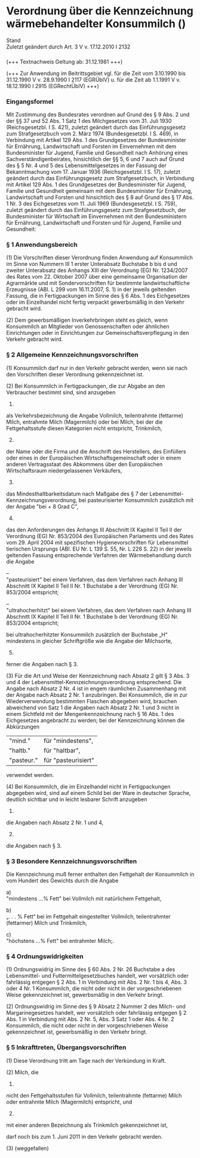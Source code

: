 Verordnung über die Kennzeichnung wärmebehandelter Konsummilch ()
=================================================================

Stand  
Zuletzt geändert durch Art. 3 V v. 17.12.2010 I 2132

### 

(+++ Textnachweis Geltung ab: 31.12.1981 +++)

(+++ Zur Anwendung im Beitrittsgebiet vgl. für die Zeit vom 3.10.1990 bis 31.12.1990 V v. 28.9.1990 I 2117 (EGRÜblV) u. für die Zeit ab 1.1.1991 V v. 18.12.1990 I 2915 (EGRechtÜblV) +++)

### Eingangsformel

Mit Zustimmung des Bundesrates verordnen
auf Grund des § 9 Abs. 2 und der §§ 37 und 52 Abs. 1 Satz 1 des Milchgesetzes vom 31. Juli 1930 (Reichsgesetzbl. I S. 421), zuletzt geändert durch das Einführungsgesetz zum Strafgesetzbuch vom 2. März 1974 (Bundesgesetzbl. I S. 469), in Verbindung mit Artikel 129 Abs. 1 des Grundgesetzes der Bundesminister für Ernährung, Landwirtschaft und Forsten im Einvernehmen mit dem Bundesminister für Jugend, Familie und Gesundheit nach Anhörung eines Sachverständigenbeirates,
hinsichtlich der §§ 5, 6 und 7 auch auf Grund des § 5 Nr. 4 und 5 des Lebensmittelgesetzes in der Fassung der Bekanntmachung vom 17. Januar 1936 (Reichsgesetzbl. I S. 17), zuletzt geändert durch das Einführungsgesetz zum Strafgesetzbuch, in Verbindung mit Artikel 129 Abs. 1 des Grundgesetzes der Bundesminister für Jugend, Familie und Gesundheit gemeinsam mit dem Bundesminister für Ernährung, Landwirtschaft und Forsten
und hinsichtlich des § 8 auf Grund des § 17 Abs. 1 Nr. 3 des Eichgesetzes vom 11. Juli 1969 (Bundesgesetzbl. I S. 759), zuletzt geändert durch das Einführungsgesetz zum Strafgesetzbuch, der Bundesminister für Wirtschaft im Einvernehmen mit den Bundesministern für Ernährung, Landwirtschaft und Forsten und für Jugend, Familie und Gesundheit:

### § 1 Anwendungsbereich

(1) Die Vorschriften dieser Verordnung finden Anwendung auf Konsummilch im Sinne von Nummern III 1 erster Unterabsatz Buchstabe b bis d und zweiter Unterabsatz des Anhangs XIII der Verordnung (EG) Nr. 1234/2007 des Rates vom 22. Oktober 2007 über eine gemeinsame Organisation der Agrarmärkte und mit Sondervorschriften für bestimmte landwirtschaftliche Erzeugnisse (ABl. L 299 vom 16.11.2007, S. 1) in der jeweils geltenden Fassung, die in Fertigpackungen im Sinne des § 6 Abs. 1 des Eichgesetzes oder im Einzelhandel nicht fertig verpackt gewerbsmäßig in den Verkehr gebracht wird.

(2) Dem gewerbsmäßigen Inverkehrbringen steht es gleich, wenn Konsummilch an Mitglieder von Genossenschaften oder ähnlichen Einrichtungen oder in Einrichtungen zur Gemeinschaftsverpflegung in den Verkehr gebracht wird.

### § 2 Allgemeine Kennzeichnungsvorschriften

(1) Konsummilch darf nur in den Verkehr gebracht werden, wenn sie nach den Vorschriften dieser Verordnung gekennzeichnet ist.

(2) Bei Konsummilch in Fertigpackungen, die zur Abgabe an den Verbraucher bestimmt sind, sind anzugeben

1.  
als Verkehrsbezeichnung die Angabe Vollmilch, teilentrahmte (fettarme) Milch, entrahmte Milch (Magermilch) oder bei Milch, bei der die Fettgehaltsstufe diesen Kategorien nicht entspricht, Trinkmilch,

2.  
der Name oder die Firma und die Anschrift des Herstellers, des Einfüllers oder eines in der Europäischen Wirtschaftsgemeinschaft oder in einem anderen Vertragsstaat des Abkommens über den Europäischen Wirtschaftsraum niedergelassenen Verkäufers,

3.  
das Mindesthaltbarkeitsdatum nach Maßgabe des § 7 der Lebensmittel-Kennzeichnungsverordnung, bei pasteurisierter Konsummilch zusätzlich mit der Angabe "bei + 8 Grad C",

4.  
das den Anforderungen des Anhangs III Abschnitt IX Kapitel II Teil II der Verordnung (EG) Nr. 853/2004 des Europäischen Parlaments und des Rates vom 29. April 2004 mit spezifischen Hygienevorschriften für Lebensmittel tierischen Ursprungs (ABl. EU Nr. L 139 S. 55, Nr. L 226 S. 22) in der jeweils geltenden Fassung entsprechende Verfahren der Wärmebehandlung durch die Angabe

–  
"pasteurisiert" bei einem Verfahren, das dem Verfahren nach Anhang III Abschnitt IX Kapitel II Teil II Nr. 1 Buchstabe a der Verordnung (EG) Nr. 853/2004 entspricht;

–  
"ultrahocherhitzt" bei einem Verfahren, das dem Verfahren nach Anhang III Abschnitt IX Kapitel II Teil II Nr. 1 Buchstabe b der Verordnung (EG) Nr. 853/2004 entspricht;

bei ultrahocherhitzter Konsummilch zusätzlich der Buchstabe „H“ mindestens in gleicher Schriftgröße wie die Angabe der Milchsorte,

5.  
ferner die Angaben nach § 3.

(3) Für die Art und Weise der Kennzeichnung nach Absatz 2 gilt § 3 Abs. 3 und 4 der Lebensmittel-Kennzeichnungsverordnung entsprechend. Die Angabe nach Absatz 2 Nr. 4 ist in engem räumlichen Zusammenhang mit der Angabe nach Absatz 2 Nr. 1 anzubringen. Bei Konsummilch, die in zur Wiederverwendung bestimmten Flaschen abgegeben wird, brauchen abweichend von Satz 1 die Angaben nach Absatz 2 Nr. 1 und 3 nicht in einem Sichtfeld mit der Mengenkennzeichnung nach § 16 Abs. 1 des Eichgesetzes angebracht zu werden; bei der Kennzeichnung können die Abkürzungen

|            |                     |
|------------|---------------------|
| "mind."    | für "mindestens",   |
| "haltb."   | für "haltbar",      |
| "pasteur." | für "pasteurisiert" |

verwendet werden.

(4) Bei Konsummilch, die im Einzelhandel nicht in Fertigpackungen abgegeben wird, sind auf einem Schild bei der Ware in deutscher Sprache, deutlich sichtbar und in leicht lesbarer Schrift anzugeben

1.  
die Angaben nach Absatz 2 Nr. 1 und 4,

2.  
die Angaben nach § 3.

### § 3 Besondere Kennzeichnungsvorschriften

Die Kennzeichnung muß ferner enthalten den Fettgehalt der Konsummilch in vom Hundert des Gewichts durch die Angabe

a)  
"mindestens ...% Fett" bei Vollmilch mit natürlichem Fettgehalt,

b)  
„. . . % Fett“ bei im Fettgehalt eingestellter Vollmilch, teilentrahmter (fettarmer) Milch und Trinkmilch,

c)  
"höchstens ...% Fett" bei entrahmter Milch;.

### § 4 Ordnungswidrigkeiten

(1) Ordnungswidrig im Sinne des § 60 Abs. 2 Nr. 26 Buchstabe a des Lebensmittel- und Futtermittelgesetzbuches handelt, wer vorsätzlich oder fahrlässig entgegen § 2 Abs. 1 in Verbindung mit Abs. 2 Nr. 1 bis 4, Abs. 3 oder 4 Nr. 1 Konsummilch, die nicht oder nicht in der vorgeschriebenen Weise gekennzeichnet ist, gewerbsmäßig in den Verkehr bringt.

(2) Ordnungswidrig im Sinne des § 9 Absatz 2 Nummer 2 des Milch- und Margarinegesetzes handelt, wer vorsätzlich oder fahrlässig entgegen § 2 Abs. 1 in Verbindung mit Abs. 2 Nr. 5, Abs. 3 Satz 1 oder Abs. 4 Nr. 2 Konsummilch, die nicht oder nicht in der vorgeschriebenen Weise gekennzeichnet ist, gewerbsmäßig in den Verkehr bringt.

### § 5 Inkrafttreten, Übergangsvorschriften

(1) Diese Verordnung tritt am Tage nach der Verkündung in Kraft.

(2) Milch, die

1.  
nicht den Fettgehaltsstufen für Vollmilch, teilentrahmte (fettarme) Milch oder entrahmte Milch (Magermilch) entspricht, und

2.  
mit einer anderen Bezeichnung als Trinkmilch gekennzeichnet ist,

darf noch bis zum 1. Juni 2011 in den Verkehr gebracht werden.

(3) (weggefallen)
